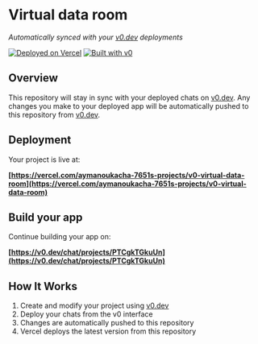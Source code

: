 # Virtual data room

*Automatically synced with your [v0.dev](https://v0.dev) deployments*

[![Deployed on Vercel](https://img.shields.io/badge/Deployed%20on-Vercel-black?style=for-the-badge&logo=vercel)](https://vercel.com/aymanoukacha-7651s-projects/v0-virtual-data-room)
[![Built with v0](https://img.shields.io/badge/Built%20with-v0.dev-black?style=for-the-badge)](https://v0.dev/chat/projects/PTCgkTGkuUn)

## Overview

This repository will stay in sync with your deployed chats on [v0.dev](https://v0.dev).
Any changes you make to your deployed app will be automatically pushed to this repository from [v0.dev](https://v0.dev).

## Deployment

Your project is live at:

**[https://vercel.com/aymanoukacha-7651s-projects/v0-virtual-data-room](https://vercel.com/aymanoukacha-7651s-projects/v0-virtual-data-room)**

## Build your app

Continue building your app on:

**[https://v0.dev/chat/projects/PTCgkTGkuUn](https://v0.dev/chat/projects/PTCgkTGkuUn)**

## How It Works

1. Create and modify your project using [v0.dev](https://v0.dev)
2. Deploy your chats from the v0 interface
3. Changes are automatically pushed to this repository
4. Vercel deploys the latest version from this repository